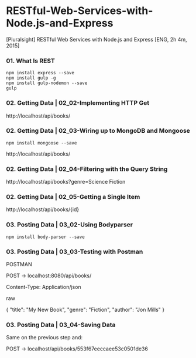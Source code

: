 # RESTful-Web-Services-with-Node.js-and-Express
[Pluralsight] RESTful Web Services with Node.js and Express [ENG, 2h 4m, 2015]


### 01. What Is REST

    npm install express --save
    npm install gulp -g
    npm install gulp-nodemon --save
    gulp


### 02. Getting Data | 02_02-Implementing HTTP Get

http://localhost/api/books/


### 02. Getting Data | 02_03-Wiring up to MongoDB and Mongoose

    npm install mongoose --save

http://localhost/api/books/


### 02. Getting Data | 02_04-Filtering with the Query String

http://localhost/api/books?genre=Science Fiction


### 02. Getting Data | 02_05-Getting a Single Item

http://localhost/api/books/{id}


### 03. Posting Data | 03_02-Using Bodyparser

    npm install body-parser --save

### 03. Posting Data | 03_03-Testing with Postman

POSTMAN

POST -> localhost:8080/api/books/

Content-Type: Application/json

raw

{
    "title": "My New Book",
    "genre": "Fiction",
    "author": "Jon Mills"
}


### 03. Posting Data | 03_04-Saving Data

Same on the previous step and:

POST -> localhost/api/books/553f67eeccaee53c0501de36
